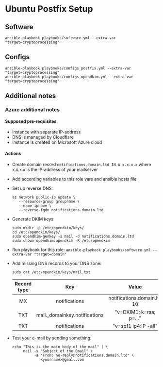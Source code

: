 # Ubuntu Postfix Setup

## Software

```
ansible-playbook playbooks/software.yml --extra-var "target=cryptoprocessing"
```

## Configs

```
ansible-playbook playbooks/configs_postfix.yml --extra-var "target=cryptoprocessing"
ansible-playbook playbooks/configs_opendkim.yml --extra-var "target=cryptoprocessing"
```

## Additional notes

### Azure additional notes

#### Supposed pre-requisites

* Instance with separate IP-address
* DNS is managed by Cloudflare
* Instance is created on Microsoft Azure cloud

#### Actions

* Create domain record `notifications.domain.ltd IN A x.x.x.x` where x.x.x.x is
  the IP-address of your mailserver
* Add according variables to this role vars and ansible hosts file
* Set up reverse DNS:

  ```
  az network public-ip update \
     --resource-group groupname \
     --name ipname \
     --reverse-fqdn notifications.domain.ltd
  ```

* Generate DKIM keys

  ```
  sudo mkdir -p /etc/opendkim/keys/
  cd /etc/opendkim/keys/
  sudo opendkim-genkey -s mail -d notifications.domain.ltd
  sudo chown opendkim:opendkim -R /etc/opendkim
  ```

* Run playbook for this role: `ansible-playbook playbooks/software.yml
  --extra-var "target=domain"`
* Add missing DNS records to your DNS zone:

  ```
  sudo cat /etc/opendkim/keys/mail.txt
  ```

  | Record type |              Key              |            Value            |
  |:-----------:|:-----------------------------:|:---------------------------:|
  |      MX     |         notifications         | notifications.domain.ltd 10 |
  |     TXT     | mail._domainkey.notifications |   "v=DKIM1; k=rsa; p=..."   |
  |     TXT     |         notifications         |     "v=spf1 ip4:IP -all"    |

* Test your e-mail by sending something:

  ```
  echo "This is the main body of the mail" | \
       mail -s "Subject of the Email" \
            -a "From: no-reply@notifications.domain.ltd" \
               <yourname>@gmail.com
  ```

